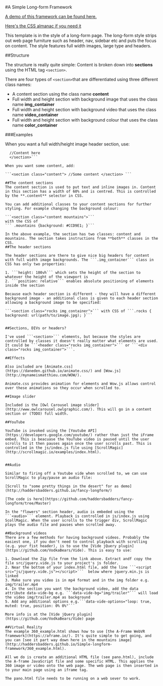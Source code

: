 
#A Simple Long-form Framework

[A demo of this framework can be found here.](http://haddersbadders.github.io/Simple-longform-framework/)

[Here's the CSS almanac if you need it](https://css-tricks.com/almanac/properties/)

This template is in the style of a long-form page. The long-form style strips out web page furniture such as header, nav, sidebar etc and puts the focus on content. The style features full width images, large type and headers.

##Structure

The structure is really quite simple: Content is broken down into **sections** using the HTML tag ```<section>```.

There are four types of ```<section>```that are differentiated using three different class names:

- A content section using the class name **content**
- Full width and height section with background image that uses the class name **img_container**
- Full width and height section with background video that uses the class name **video_container**
- Full width and height section with background colour that uses the class name **color_container**

###Examples

When you want a full width/height image header section, use:

```<section class="img_container">
  //Content here
  </section>```

When you want some content, add:

```<section class="content"> //Some content </section> ```

##The content sections
The content section is used to put text and inline images in. Content in this section has a width of 60% and is centred. This is controlled by the **.content** selector in CSS.

You can add additional classes to your content sections for further styling. For example changing the background colour:

```<section class="content mountains">```
with the CSS of
``` .mountains {background: #CCD9E1; }```

In the above example, the section has two classes: content and mountains. The section takes instructions from **both** classes in the CSS.
##The header sections

The header sections are there to give nice big headers for content with full width image backgrounds. The ```.img_container``` class in CSS has only two properties:

1. ```height: 100vh``` which sets the height of the section to whatever the height of the viewport is
2. ```position: relative``` enables absolute positioning of elements inside the section

Because each header section is different - they will have a different background image - an additional class is given to each header section allowing a background image to be specified:

```<section class="rocks img_container">``` with CSS of ```.rocks { background: url(path/to/image.jpg); }```


##Sections, DIVs or headers?

I've used ```<section>``` elements, but because the styles are controlled by classes it doesn't really matter what elements are used. It could be ```<header class="rocks img_container">``` or ```<div class="rocks img_container">```.

##Effects

Also included are [Animate.css](https://daneden.github.io/animate.css/) and [Wow.js](http://mynameismatthieu.com/WOW/).

Animate.css provides animation for elements and Wow.js allows control over these animations so they occur when scrolled to.

##Image slider

Included is the [Owl Carousel image slider](http://www.owlcarousel.owlgraphic.com/). This will go in a content section or (TODO) full width.

##YouTube

YouTube is invoked using the [Youtube API](https://developers.google.com/youtube/) rather than just the iFrame embed. This is beacuase the YouTube video is paused until the user scrolls to it then pauses again once the user scrolls past. This is controlled in the js/index.js file using [ScrollMagic](http://scrollmagic.io/examples/index.html).


##Audio

Similar to firing off a Youtube vide when scrolled to, we can use ScrollMagic to play/pause an audio file:

[Scroll to "some pretty things in the desert" for as demo](http://haddersbadders.github.io/fancy-longform/) 

[The code is here](https://github.com/haddersbadders/fancy-longform/tree/Master)

In the "flowers" section header, audio is embeded using the ```<audio>``` element. Playback is controlled in js/index.js using ScollMagic. When the user scrolls to the trigger div, ScrollMagic plays the audio file and pauses when scrolled away.

##Background videos
There are a few methods for having background videos. Probably the easiest one, if you don't need to control playback with scrolling (e.g. your fist header), is to use the [Vide jQuery plugin](https://github.com/VodkaBears/Vide). This is easy to use: 

1. Download the Zip file from the link above. Extract andf copy the file src/jquery.vide.js to your project's js folder.
2. Near the bottom of your index.html file, add the line ```<script src="js/jquery.vide.js"></script>```  below where jquery.min.js is linked
3. Make sure you video is in mp4 format and in the img folder e.g. img/trailer.mp4
4. In the section you want the background video, add the data attribute data-vide-bg e.g. ```data-vide-bg="img/trailer"``` will load the video img/trailer.mp4 as background
5. Add any additional options e.g.```data-vide-options="loop: true, muted: true, position: 0% 0%"``` 

More info is at the [Vide jQuery plugin](https://github.com/VodkaBears/Vide) page

##Virtual Reality
The example 360_example.html shows how to use [the A-Frame WebVR framework](https://aframe.io/). It's quite simple to get going, and you can [see it part way down here in the mountains image](http://haddersbadders.github.io/Simple-longform-framework/360_example.html).

All we do is create an additional HTML file (see pano.html), include the A-frame JavaScript file and some specific HTML. This applies the 360 image or video onto the web page. The web page is then inserted in to your main page using an iframe tag. 

The pano.html file needs to be running on a web sever to work. 

